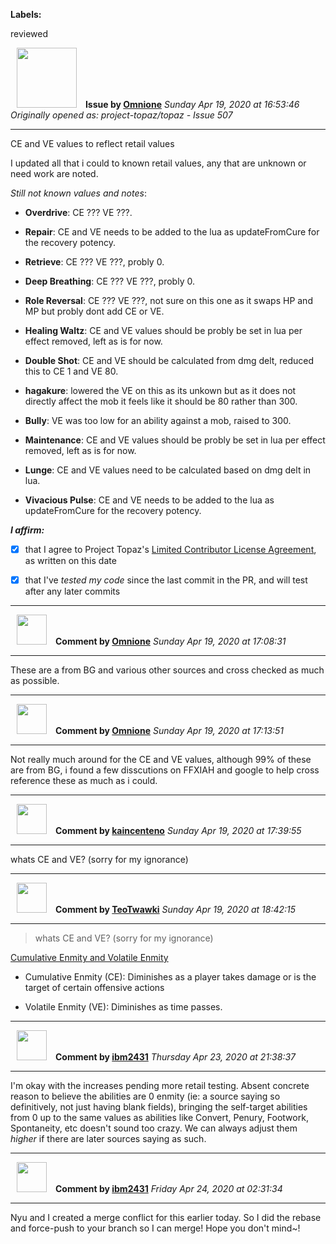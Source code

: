 **Labels:**

reviewed



<a href="https://github.com/Omnione"><img src="https://avatars2.githubusercontent.com/u/10185476?v=4" width="96" height="96" hspace="10"></img></a> **Issue by [Omnione](https://github.com/Omnione)**
_Sunday Apr 19, 2020 at 16:53:46_
_Originally opened as: project-topaz/topaz - Issue 507_

----

CE and VE values to reflect retail values

I updated all that i could to known retail values, any that are unknown or need work are noted.

_Still not known values and notes_:

- **Overdrive**:  CE ??? VE ???.

- **Repair**: CE and VE needs to be added to the lua as updateFromCure for the recovery potency.

- **Retrieve**: CE ??? VE ???, probly 0.

- **Deep Breathing**: CE ??? VE ???, probly 0.

- **Role Reversal**: CE ??? VE ???, not sure on this one as it swaps HP and MP but probly dont add CE or VE.

- **Healing Waltz**: CE and VE values should be probly be set in lua per effect removed, left as is for now.

- **Double Shot**: CE and VE should be calculated from dmg delt, reduced this to CE 1 and VE 80.

- **hagakure**: lowered the VE on this as its unkown but as it does not directly affect the mob it feels like it should be 80 rather than 300.

- **Bully**:  VE was too low for an ability against a mob, raised to 300.

- **Maintenance**: CE and VE values should be probly be set in lua per effect removed, left as is for now.

- **Lunge**: CE and VE values need to be calculated based on dmg delt in lua.

- **Vivacious Pulse**: CE and VE needs to be added to the lua as updateFromCure for the recovery potency.

<!-- place 'x' mark between square [X] brackets to affirm: -->
**_I affirm:_**
- [X] that I agree to Project Topaz's [Limited Contributor License Agreement](http://project-topaz.com/blob/release/CONTRIBUTOR_AGREEMENT.md), as written on this date
- [X] that I've _tested my code_ since the last commit in the PR, and will test after any later commits




----
<a href="https://github.com/Omnione"><img src="https://avatars2.githubusercontent.com/u/10185476?v=4" width="48" height="48" hspace="10"></img></a> **Comment by [Omnione](https://github.com/Omnione)**
_Sunday Apr 19, 2020 at 17:08:31_

----

These are a from BG and various other sources and cross checked as much as possible.


----
<a href="https://github.com/Omnione"><img src="https://avatars2.githubusercontent.com/u/10185476?v=4" width="48" height="48" hspace="10"></img></a> **Comment by [Omnione](https://github.com/Omnione)**
_Sunday Apr 19, 2020 at 17:13:51_

----

Not really much around for the CE and VE values, although 99% of these are from BG, i found a few disscutions on FFXIAH and google to help cross reference these as much as i could.


----
<a href="https://github.com/kaincenteno"><img src="https://avatars3.githubusercontent.com/u/26943220?v=4" width="48" height="48" hspace="10"></img></a> **Comment by [kaincenteno](https://github.com/kaincenteno)**
_Sunday Apr 19, 2020 at 17:39:55_

----

whats CE and VE? (sorry for my ignorance)


----
<a href="https://github.com/TeoTwawki"><img src="https://avatars0.githubusercontent.com/u/6871475?v=4" width="48" height="48" hspace="10"></img></a> **Comment by [TeoTwawki](https://github.com/TeoTwawki)**
_Sunday Apr 19, 2020 at 18:42:15_

----

> whats CE and VE? (sorry for my ignorance)

[Cumulative Enmity and Volatile Enmity](https://www.bg-wiki.com/index.php?curid=11855)

 - Cumulative Enmity (CE): Diminishes as a player takes damage or is the target of certain offensive actions  
 - Volatile Enmity (VE): Diminishes as time passes.


----
<a href="https://github.com/ibm2431"><img src="https://avatars3.githubusercontent.com/u/13112942?v=4" width="48" height="48" hspace="10"></img></a> **Comment by [ibm2431](https://github.com/ibm2431)**
_Thursday Apr 23, 2020 at 21:38:37_

----

I'm okay with the increases pending more retail testing. Absent concrete reason to believe the abilities are 0 enmity (ie: a source saying so definitively, not just having blank fields), bringing the self-target abilities from 0 up to the same values as abilities like Convert, Penury, Footwork, Spontaneity, etc doesn't sound too crazy. We can always adjust them _higher_ if there are later sources saying as such.


----
<a href="https://github.com/ibm2431"><img src="https://avatars3.githubusercontent.com/u/13112942?v=4" width="48" height="48" hspace="10"></img></a> **Comment by [ibm2431](https://github.com/ibm2431)**
_Friday Apr 24, 2020 at 02:31:34_

----

Nyu and I created a merge conflict for this earlier today. So I did the rebase and force-push to your branch so I can merge! Hope you don't mind~!
